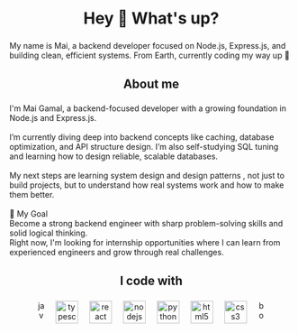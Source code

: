 <h1 align="center">Hey 👋 What's up?</h1>

###

<p align="left">My name is Mai, a backend developer focused on Node.js, Express.js, and building clean, efficient systems. From Earth, currently coding my way up 🚀</p>

###

<h2 align="center">About me</h2>

###

<p align="left">I'm Mai Gamal, a backend-focused developer with a growing foundation in Node.js and Express.js.<br><br>I’m currently diving deep into backend concepts like caching, database optimization, and API structure design. I’m also self-studying SQL tuning and learning how to design reliable, scalable databases.<br><br>My next steps are learning system design and design patterns , not just to build projects, but to understand how real systems work and how to make them better.<br><br> 🎯 My Goal<br>Become a strong backend engineer with sharp problem-solving skills and solid logical thinking.  <br>Right now, I'm looking for internship opportunities where I can learn from experienced engineers and grow through real challenges.</p>

###

<h2 align="center">I code with</h2>

###

<div align="center">
  <img src="https://cdn.jsdelivr.net/gh/devicons/devicon/icons/javascript/javascript-original.svg" height="40px" alt="javascript logo" width="12px"  />
  <img width="12px" />
  <img src="https://cdn.jsdelivr.net/gh/devicons/devicon/icons/typescript/typescript-original.svg" height="40px" alt="typescript logo"  />
  <img width="12px" />
  <img src="https://cdn.jsdelivr.net/gh/devicons/devicon/icons/react/react-original.svg" height="40px" alt="react logo"  />
  <img width="12px" />
  <img src="https://cdn.jsdelivr.net/gh/devicons/devicon/icons/nodejs/nodejs-original.svg" height="40px" alt="nodejs logo"  />
  <img width="12px" />
  <img src="https://cdn.jsdelivr.net/gh/devicons/devicon/icons/python/python-original.svg" height="40px" alt="python logo"  />
  <img width="12px" />
  <img src="https://cdn.jsdelivr.net/gh/devicons/devicon/icons/html5/html5-original.svg" height="40px" alt="html5 logo"  />
  <img width="12px" />
  <img src="https://cdn.jsdelivr.net/gh/devicons/devicon/icons/css3/css3-original.svg" height="40px" alt="css3 logo"  />
  <img width="12px" />
  <img src="https://cdn.jsdelivr.net/gh/devicons/devicon/icons/bootstrap/bootstrap-original.svg" height="40lx" alt="bootstrap logo" width="12px"  />
</div>

###
